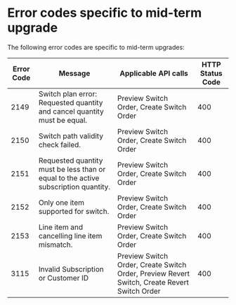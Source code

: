# Error codes specific to mid-term upgrade

The following error codes are specific to mid-term upgrades:

| Error Code | Message                                                                 | Applicable API calls | HTTP Status Code |
|------------|-------------------------------------------------------------------------|-----------------------|------------------|
| 2149       | Switch plan error: Requested quantity and cancel quantity must be equal. |   Preview Switch Order,   Create Switch Order                  |           400       |
| 2150       | Switch path validity check failed.                                       |    Preview Switch Order,   Create Switch Order                    |      400            |
| 2151       | Requested quantity must be less than or equal to the active subscription quantity. |    Preview Switch Order,   Create Switch Order            |     400             |
| 2152       | Only one item supported for switch. |    Preview Switch Order,   Create Switch Order            |     400             |
| 2153       | Line item and cancelling line item mismatch. |    Preview Switch Order,   Create Switch Order            |     400             |
| 3115      | Invalid Subscription or Customer ID |   Preview Switch Order, Create Switch Order, Preview Revert Switch, Create Revert Switch Order            |     400             |
